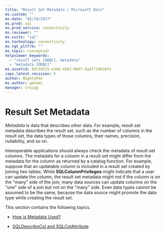 ```yaml
---
title: "Result Set Metadata | Microsoft Docs"
ms.custom: ""
ms.date: "01/19/2017"
ms.prod: sql
ms.prod_service: connectivity
ms.reviewer: ""
ms.suite: "sql"
ms.technology: connectivity
ms.tgt_pltfrm: ""
ms.topic: conceptual
helpviewer_keywords: 
  - "result sets [ODBC], metadata"
  - "metadata [ODBC]"
ms.assetid: 6d134515-e34d-4563-96d7-8ad7714818fd
caps.latest.revision: 5
author: MightyPen
ms.author: genemi
manager: craigg
---
```

# Result Set Metadata
*Metadata* is data that describes other data. For example, result set metadata describes the result set, such as the number of columns in the result set, the data types of those columns, their names, precision, nullability, and so on.  
  
 Interoperable applications should always check the metadata of result set columns. The metadata for a column in a result set might differ from the metadata for the column as returned by a catalog function. For example, suppose that an updatable column is included in a result set created by joining two tables. While **SQLColumnPrivileges** might indicate that a user can update the column, the result set metadata might not if the column is on the "many" side of the join; many data sources can update columns on the "one" side of a join but not on the "many" side. Even data types cannot be assumed to be the same, because the data source might promote the data type while creating the result set.  
  
 This section contains the following topics.  
  
-   [How is Metadata Used?](../../../odbc/reference/develop-app/how-is-metadata-used.md)  
  
-   [SQLDescribeCol and SQLColAttribute](../../../odbc/reference/develop-app/sqldescribecol-and-sqlcolattribute.md)
